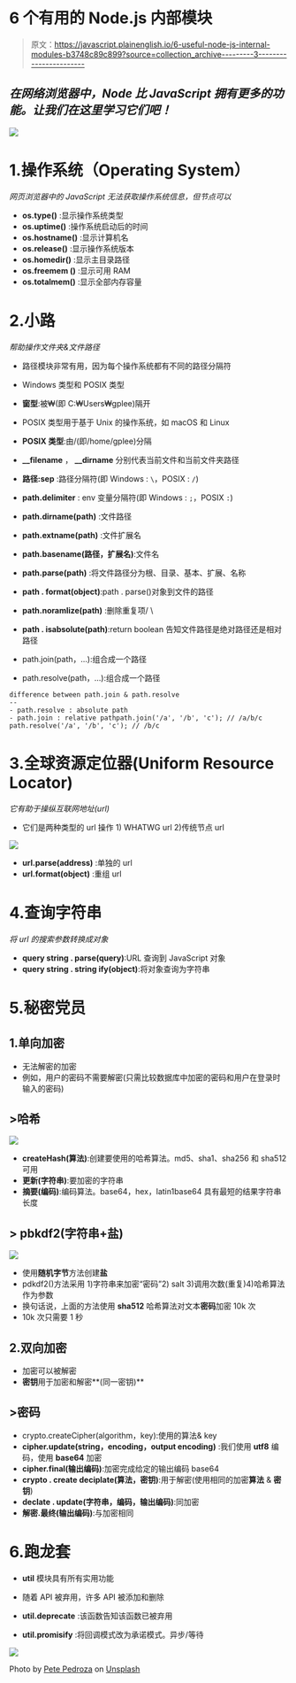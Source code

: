 # 6 个有用的 Node.js 内部模块

> 原文：<https://javascript.plainenglish.io/6-useful-node-js-internal-modules-b3748c89c899?source=collection_archive---------3----------------------->

## *在网络浏览器中，Node 比 JavaScript 拥有更多的功能。让我们在这里学习它们吧！*

![](img/c21c421ffaad6e63110bfb6c304f4254.png)

# 1.操作系统（Operating System）

*网页浏览器中的 JavaScript 无法获取操作系统信息，但节点可以*

*   **os.type()** :显示操作系统类型
*   **os.uptime()** :操作系统启动后的时间
*   **os.hostname()** :显示计算机名
*   **os.release()** :显示操作系统版本
*   **os.homedir()** :显示主目录路径
*   **os.freemem ()** :显示可用 RAM
*   **os.totalmem()** :显示全部内存容量

# 2.小路

*帮助操作文件夹&文件路径*

*   路径模块非常有用，因为每个操作系统都有不同的路径分隔符
*   Windows 类型和 POSIX 类型
*   **窗型**:被₩(即 C:₩Users₩gplee)隔开
*   POSIX 类型用于基于 Unix 的操作系统，如 macOS 和 Linux
*   **POSIX 类型**:由/(即/home/gplee)分隔

*   **__filename** ， **__dirname** 分别代表当前文件和当前文件夹路径
*   **路径:sep** :路径分隔符(即 Windows : `\`，POSIX : `/`)
*   **path.delimiter** : env 变量分隔符(即 Windows : `;`，POSIX `:`)
*   **path.dirname(path)** :文件路径
*   **path.extname(path)** :文件扩展名
*   **path.basename(路径，扩展名)**:文件名
*   **path.parse(path)** :将文件路径分为根、目录、基本、扩展、名称
*   **path . format(object)**:path . parse()对象到文件的路径
*   **path.noramlize(path)** :删除重复项/ \
*   **path . isabsolute(path)**:return boolean 告知文件路径是绝对路径还是相对路径
*   path.join(path，…):组合成一个路径
*   path.resolve(path，…):组合成一个路径

```
difference between path.join & path.resolve
--
- path.resolve : absolute path
- path.join : relative pathpath.join('/a', '/b', 'c'); // /a/b/c
path.resolve('/a', '/b', 'c'); // /b/c
```

# 3.全球资源定位器(Uniform Resource Locator)

*它有助于操纵互联网地址(url)*

*   它们是两种类型的 url 操作 1) WHATWG url 2)传统节点 url

![](img/cecb411896140ff1a61f3ecd12f155ba.png)

*   **url.parse(address)** :单独的 url
*   **url.format(object)** :重组 url

# 4.查询字符串

*将 url 的搜索参数转换成对象*

*   **query string . parse(query)**:URL 查询到 JavaScript 对象
*   **query string . string ify(object)**:将对象查询为字符串

# 5.秘密党员

## 1.单向加密

*   无法解密的加密
*   例如，用户的密码不需要解密(只需比较数据库中加密的密码和用户在登录时输入的密码)

## >哈希

![](img/a2daffbdf6be0d53846e890010e4c794.png)

*   **createHash(算法)**:创建要使用的哈希算法。md5、sha1、sha256 和 sha512 可用
*   **更新(字符串)**:要加密的字符串
*   **摘要(编码)**:编码算法。base64，hex，latin1base64 具有最短的结果字符串长度

## > pbkdf2(字符串+盐)

![](img/d891e787b0312535ec383d684274841c.png)

*   使用**随机字节**方法创建**盐**
*   pdkdf2()方法采用 1)字符串来加密“密码”2) salt 3)调用次数(重复)4)哈希算法作为参数
*   换句话说，上面的方法使用 **sha512** 哈希算法对文本**密码**加密 10k 次
*   10k 次只需要 1 秒

## 2.双向加密

*   加密可以被解密
*   **密钥**用于加密和解密**(同一密钥)**

## >密码

*   crypto.createCipher(algorithm，key):使用的算法& key
*   **cipher.update(string，encoding，output encoding)** :我们使用 **utf8** 编码，使用 **base64** 加密
*   **cipher.final(输出编码)**:加密完成给定的输出编码 base64
*   **crypto . create deciplate(算法，密钥)**:用于解密(使用相同的加密**算法** & **密钥**)
*   **declate . update(字符串，编码，输出编码)**:同加密
*   **解密.最终(输出编码)**:与加密相同

# 6.跑龙套

*   **util** 模块具有所有实用功能
*   随着 API 被弃用，许多 API 被添加和删除

*   **util.deprecate** :该函数告知该函数已被弃用
*   **util.promisify** :将回调模式改为承诺模式。异步/等待

![](img/8a411baccf7816faa93d377e57c81f86.png)

Photo by [Pete Pedroza](https://unsplash.com/@peet818?utm_source=medium&utm_medium=referral) on [Unsplash](https://unsplash.com?utm_source=medium&utm_medium=referral)